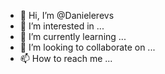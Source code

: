 - 👋 Hi, I’m @Danielerevs
- 👀 I’m interested in ...
- 🌱 I’m currently learning ...
- 💞️ I’m looking to collaborate on ...
- 📫 How to reach me ...

<!---
Danielerevs/Danielerevs is a ✨ special ✨ repository because its `README.md` (this file) appears on your GitHub profile.
You can click the Preview link to take a look at your changes.
--->
